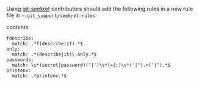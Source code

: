 Using [git-seekret](https://github.com/18f/laptop#git-seekret) contributors should add the following rules in a new rule file in
`~.git_support/seekret-rules`

contents:

```
fdescribe:
  match: .*f(describe|it).*$
only:
  match: .*(describe|it)\.only.*$
passwords:
  match: \s*(secret|password)("|')\s*(=|:)\s*('|").+('|").*$
printenv:
  match: .*printenv.*$
  ```
